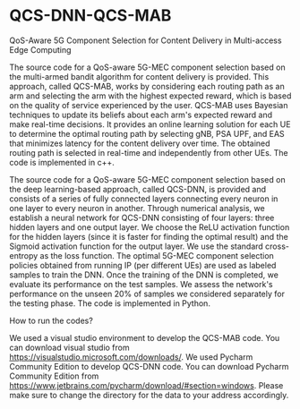 # QCS-DNN-QCS-MAB

QoS-Aware 5G Component Selection for Content Delivery in Multi-access Edge Computing

The source code for a QoS-aware 5G-MEC component selection based on the multi-armed bandit algorithm for content delivery is provided. This approach, called QCS-MAB, works by considering each routing path as an arm and selecting the arm with the highest expected reward, which is based on the quality of service experienced by the user. QCS-MAB uses Bayesian techniques to update its beliefs about each arm's expected reward and make real-time decisions. It provides an online learning solution for each UE to determine the optimal routing path by selecting gNB, PSA UPF, and EAS that minimizes latency for the content delivery over time. The obtained routing path is selected in real-time and independently from other UEs. The code is implemented in c++.

The source code for a QoS-aware 5G-MEC component selection based on the deep learning-based approach, called QCS-DNN, is provided and consists of a series of fully connected layers connecting every neuron in one layer to every neuron in another. Through numerical analysis, we establish a neural network for QCS-DNN consisting of four layers: three hidden layers and one output layer. We choose the ReLU activation function for the hidden layers (since it is faster for finding the optimal result) and the Sigmoid activation function for the output layer. We use the standard cross-entropy as the loss function. The optimal 5G-MEC component selection policies obtained from running IP (per different UEs) are used as labeled samples to train the DNN. Once the training of the DNN is completed, we evaluate its performance on the test samples. We assess the network's performance on the unseen 20% of samples we considered separately for the testing phase. The code is implemented in Python.

How to run the codes?

We used a visual studio environment to develop the QCS-MAB code. You can download visual studio from https://visualstudio.microsoft.com/downloads/. We used Pycharm Community Edition to develop QCS-DNN code. You can download Pycharm Community Edition from https://www.jetbrains.com/pycharm/download/#section=windows. Please make sure to change the directory for the data to your address accordingly.

